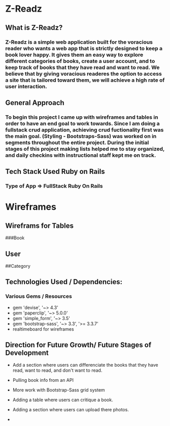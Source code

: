 # Z-Readz

## What is Z-Readz?

### Z-Readz is a simple web application built for the voracious reader who wants a web app that is strictly designed to keep a book lover happy. It gives them an  easy way to explore different categories of books, create a user account, and to keep track of books that they have read and want to read. We believe that by giving voracious readeres the option to access a site that is tailored toward them, we will achieve a high rate of user interaction. 


## General Approach 
### To begin this project I came up with wireframes and tables in order to have an end goal to work towards. Since I am doing a fullstack crud application, achieving crud fuctionality first was the main goal. (Styling - Bootstraps-Sass) was worked on in segments throughout the entire project. During the initial stages of this project making lists helped me to stay organized, and daily checkins with instructional staff kept me on track. 


## Tech Stack Used Ruby on Rails 

### Type of App => FullStack Ruby On Rails 


# Wireframes



## Wireframs for Tables 



###Book 




## User



##Category



## Technologies Used / Dependencies:
### Various Gems / Resources

- gem 'devise', '~> 4.3'
- gem 'paperclip', '~> 5.0.0'
- gem 'simple_form', '~> 3.5'
- gem 'bootstrap-sass', '~> 3.3', '>= 3.3.7'
-  realtimeboard for wireframes 




## Direction for Future Growth/ Future Stages of Development 

- Add a section where users can differenciate the books that they have read, want to read, and don't want to read.

- Pulling book info from an API

- More work with Bootstrap-Sass grid system

- Adding a table where users can critique a book.

- Adding a section where users can upload there photos.

- 

